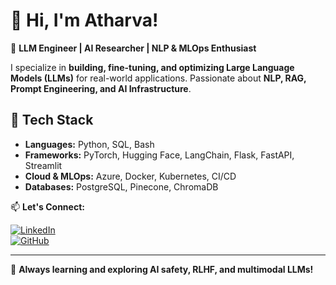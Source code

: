 # 👋 Hi, I'm Atharva!

🚀 **LLM Engineer | AI Researcher | NLP & MLOps Enthusiast**  

I specialize in **building, fine-tuning, and optimizing Large Language Models (LLMs)** for real-world applications. Passionate about **NLP, RAG, Prompt Engineering, and AI Infrastructure**.  

## 🔧 Tech Stack
- **Languages:** Python, SQL, Bash  
- **Frameworks:** PyTorch, Hugging Face, LangChain, Flask, FastAPI, Streamlit
- **Cloud & MLOps:** Azure, Docker, Kubernetes, CI/CD  
- **Databases:** PostgreSQL, Pinecone, ChromaDB
 
📫 **Let's Connect:**  

[![LinkedIn](https://img.shields.io/badge/-LinkedIn-blue?style=flat&logo=linkedin)](https://www.linkedin.com/in/atharvadharmadhikari/)  
[![GitHub](https://img.shields.io/badge/-GitHub-black?style=flat&logo=github)](https://github.com/Atharva01)  

---

🌱 **Always learning and exploring AI safety, RLHF, and multimodal LLMs!**
